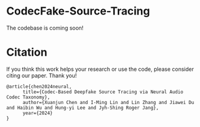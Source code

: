 # CodecFake-Source-Tracing
The codebase is coming soon!
# Citation
If you think this work helps your research or use the code, please consider citing our paper. Thank you!
```
@article{chen2024neural,
      title={Codec-Based Deepfake Source Tracing via Neural Audio Codec Taxonomy},
      author={Xuanjun Chen and I-Ming Lin and Lin Zhang and Jiawei Du and Haibin Wu and Hung-yi Lee and Jyh-Shing Roger Jang},
      year={2024}
}
```
